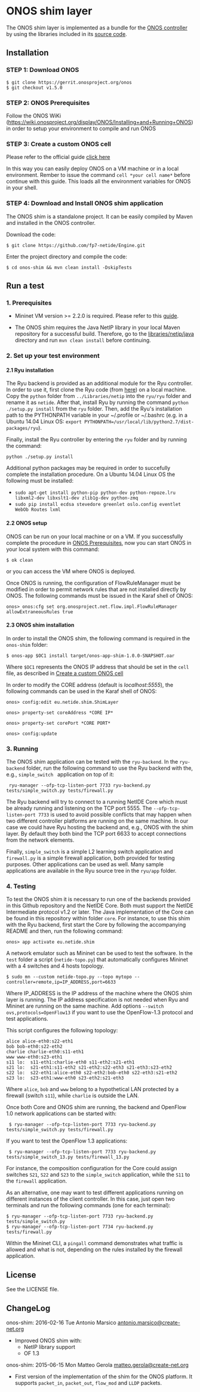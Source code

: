 # ONOS shim layer

The ONOS shim layer is implemented as a bundle for the [ONOS controller](http://onosproject.org/) by using the libraries included in its [source code](https://wiki.onosproject.org/display/ONOS/Downloads).  

## Installation

### STEP 1: Download ONOS
```
$ git clone https://gerrit.onosproject.org/onos
$ git checkout v1.5.0
```
### STEP 2: ONOS Prerequisites

Follow the ONOS WiKi (https://wiki.onosproject.org/display/ONOS/Installing+and+Running+ONOS) in order to setup your environment to compile and run ONOS

### STEP 3: Create a custom ONOS cell

Please refer to the official guide [click here](https://wiki.onosproject.org/display/ONOS/ONOS+from+Scratch#ONOSfromScratch-4.Createacustomcelldefinition)

In this way you can easily deploy ONOS on a VM machine or in a local environment. Rember to issue the command ```cell *your cell name*``` before continue with this guide. This loads all the environment variables for ONOS in your shell.

### STEP 4: Download and Install ONOS shim application

The ONOS shim is a standalone project. It can be easily compiled by Maven and installed in the ONOS controller.

Download the code:
```
$ git clone https://github.com/fp7-netide/Engine.git
```

Enter the project directory and compile the code:
```
$ cd onos-shim && mvn clean install -DskipTests
```


## Run a test

### 1. Prerequisites

- Mininet VM version >= 2.2.0 is required. Please refer to this [guide](http://mininet.org/download/#option-1-mininet-vm-installation-easy-recommended).

- The ONOS shim requires the Java NetIP library in your local Maven repository for a successful build. Therefore, go to the [libraries/netip/java](../lib/netip/java) directory and run `mvn clean install` before continuing.

### 2. Set up your test environment

#### 2.1 Ryu installation

The Ryu backend is provided as an additional module for the Ryu controller. In order to use it, first clone the Ryu code (from [here](https://github.com/osrg/ryu)) on a local machine. Copy the ```python``` folder from ```../Libraries/netip``` into the ```ryu/ryu``` folder and rename it as ```netide```. After that, install Ryu by running the command ```python ./setup.py install``` from the ```ryu``` folder.
Then, add the Ryu's installation path to the PYTHONPATH variable in your ~/.profile or ~/.bashrc (e.g. in a Ubuntu 14.04 Linux OS: ```export PYTHONPATH=/usr/local/lib/python2.7/dist-packages/ryu```).

Finally, install the Ryu controller by entering the ```ryu``` folder and by running the command:

```python ./setup.py install```

Additional python packages may be required in order to succefully complete the installation procedure. On a Ubuntu 14.04 Linux OS the following must be installed:
* ```sudo apt-get install python-pip python-dev python-repoze.lru libxml2-dev libxslt1-dev zlib1g-dev python-zmq```
* ```sudo pip install ecdsa stevedore greenlet oslo.config eventlet WebOb Routes lxml```

#### 2.2 ONOS setup

ONOS can be run on your local machine or on a VM. If you successfully complete the procedure in [ONOS Prerequisites](#step-2-onos-prerequisites), now you can start ONOS in your local system with this command:

```
$ ok clean
```

or you can access the VM where ONOS is deployed.

Once ONOS is running, the configuration of FlowRuleManager must be modified in order to permit network rules that are not installed directly by ONOS. The following commands must be issued in the Karaf shell of ONOS:

```
onos> onos:cfg set org.onosproject.net.flow.impl.FlowRuleManager allowExtraneousRules true
```

#### 2.3 ONOS shim installation

In order to install the ONOS shim, the following command is required in the `onos-shim` folder:

```$ onos-app $OC1 install target/onos-app-shim-1.0.0-SNAPSHOT.oar```

Where `$OC1` represents the ONOS IP address that should be set in the `cell` file, as described in [Create a custom ONOS cell](#step-3-create-a-custom-onos-cell)

In order to modify the CORE address (default is *localhost:5555*), the following commands can be used in the Karaf shell of ONOS:

```
onos> config:edit eu.netide.shim.ShimLayer

onos> property-set coreAddress *CORE IP*

onos> property-set corePort *CORE PORT*

onos> config:update
```

### 3. Running
The ONOS shim application can be tested with the `ryu-backend`. In the ```ryu-backend``` folder, run the following command to use the Ryu backend with the, e.g., ```simple_switch ``` application on top of it:

``` ryu-manager --ofp-tcp-listen-port 7733 ryu-backend.py tests/simple_switch.py tests/firewall.py```

The Ryu backend will try to connect to a running NetIDE Core which must be already running and listening on the TCP port 5555.
The ```--ofp-tcp-listen-port 7733``` is used to avoid possible conflicts that may happen when two different controller platforms are running on the same machine. In our case we could have Ryu hosting the backend and, e.g., ONOS with the shim layer. By default they both bind the TCP port 6633 to accept connections from the network elements.

Finally, ```simple_switch``` is a simple L2 learning switch application and ```firewall.py``` is a simple firewall application, both provided for testing purposes. Other applications can be used as well. Many sample applications are available in the Ryu source tree in the ```ryu/app``` folder.

### 4. Testing

To test the ONOS shim it is necessary to run one of the backends provided in this Github repository and the NetIDE Core. Both must support the NetIDE Intermediate protocol v1.2 or later.
The Java implementation of the Core can be found in this repository within folder ```core```.
For instance, to use this shim with the Ryu backend, first start the Core by following the accompanying README and then, run the following command:

```
onos> app activate eu.netide.shim
```

A network emulator such as Mininet can be used to test the software. In the ```test``` folder a script (```netide-topo.py```) that automatically configures Mininet with a 4 switches and 4 hosts topology.
```
$ sudo mn --custom netide-topo.py --topo mytopo --controller=remote,ip=IP_ADDRESS,port=6633
```
Where IP_ADDRESS is the IP address of the machine where the ONOS shim layer is running. The IP address specification is not needed when Ryu and Mininet are running on the same machine. Add options ```--switch ovs,protocols=OpenFlow13``` if you want to use the OpenFlow-1.3 protocol and test applications.

This script configures the following topology:

```
alice alice-eth0:s22-eth1
bob bob-eth0:s22-eth2
charlie charlie-eth0:s11-eth1
www www-eth0:s23-eth1
s11 lo:  s11-eth1:charlie-eth0 s11-eth2:s21-eth1
s21 lo:  s21-eth1:s11-eth2 s21-eth2:s22-eth3 s21-eth3:s23-eth2
s22 lo:  s22-eth1:alice-eth0 s22-eth2:bob-eth0 s22-eth3:s21-eth2
s23 lo:  s23-eth1:www-eth0 s23-eth2:s21-eth3
```

Where ```alice```, ```bob``` and ```www``` belong to a hypothetical LAN protected by a firewall (switch ```s11```), while ```charlie``` is outside the LAN.

Once both Core and ONOS shim are running, the backend and OpenFlow 1.0 network applications can be started with:

``` $ ryu-manager --ofp-tcp-listen-port 7733 ryu-backend.py tests/simple_switch.py tests/firewall.py```

If you want to test the OpenFlow 1.3 applications:

``` $ ryu-manager --ofp-tcp-listen-port 7733 ryu-backend.py tests/simple_switch_13.py tests/firewall_13.py```

For instance, the composition configuration for the Core could assign switches ```S21```, ```S22``` and ```S23``` to the ```simple_switch``` application, while the ```S11``` to the ```firewall``` application.

As an alternative, one may want to test different applications running on different instances of the client controller. In this case, just open two terminals and run the following commands (one for each terminal):

```
$ ryu-manager --ofp-tcp-listen-port 7733 ryu-backend.py tests/simple_switch.py
$ ryu-manager --ofp-tcp-listen-port 7734 ryu-backend.py tests/firewall.py
```

Within the Mininet CLI, a ```pingall``` command demonstrates what traffic is allowed and what is not, depending on the rules installed by the firewall application.

## License

See the LICENSE file.

## ChangeLog

onos-shim: 2016-02-16 Tue Antonio Marsico <antonio.marsico@create-net.org>

  * Improved ONOS shim with:
    * NetIP library support
    * OF 1.3

onos-shim: 2015-06-15 Mon Matteo Gerola <matteo.gerola@create-net.org>

  * First version of the implementation of the shim for the ONOS platform. It supports ```packet_in```, ```packet_out```, ```flow_mod``` and ```LLDP``` packets.
